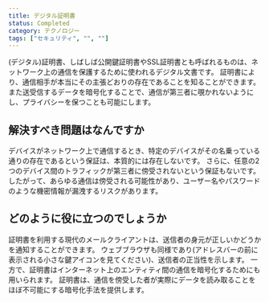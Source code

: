 ```yaml
---
title: デジタル証明書
status: Completed
category: テクノロジー
tags: ["セキュリティ", "", ""]
---
```


(デジタル)証明書、しばしば公開鍵証明書やSSL証明書とも呼ばれるものは、ネットワーク上の通信を保護するために使われるデジタル文書です。
証明書により、通信相手が本当にその主張どおりの存在であることを知ることができます。
また送受信するデータを暗号化することで、通信が第三者に覗かれないようにし、プライバシーを保つことも可能にします。

## 解決すべき問題はなんですか

デバイスがネットワーク上で通信するとき、特定のデバイスがその名乗っている通りの存在であるという保証は、本質的には存在しないです。
さらに、任意の2つのデバイス間のトラフィックが第三者に傍受されないという保証もないです。
したがって、あらゆる通信は傍受される可能性があり、ユーザー名やパスワードのような機密情報が漏洩するリスクがあります。

## どのように役に立つのでしょうか

証明書を利用する現代のメールクライアントは、送信者の身元が正しいかどうかを通知することができます。
ウェブブラウザも同様であり(アドレスバーの前に表示される小さな鍵アイコンを見てください)、送信者の正当性を示します。
一方で、証明書はインターネット上のエンティティ間の通信を暗号化するためにも用いられます。
証明書は、通信を傍受した者が実際にデータを読み取ることをほぼ不可能にする暗号化手法を提供します。
